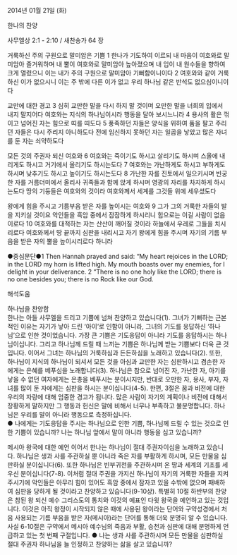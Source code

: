 2014년 01월 21일 (화)

한나의 찬양



사무엘상 2:1 - 2:10 / 새찬송가 64 장


거룩하신 주의 구원으로 말미암은 기쁨
1 한나가 기도하여 이르되 내 마음이 여호와로 말미암아 즐거워하며 내 뿔이 여호와로 말미암아 높아졌으며 내 입이 내 원수들을 향하여 크게 열렸으니 이는 내가 주의 구원으로 말미암아 기뻐함이니이다 2 여호와와 같이 거룩하신 이가 없으시니 이는 주 밖에 다른 이가 없고 우리 하나님 같은 반석도 없으심이니이다

교만에 대한 경고
3 심히 교만한 말을 다시 하지 말 것이며 오만한 말을 너희의 입에서 내지 말지어다 여호와는 지식의 하나님이시라 행동을 달아 보시느니라 4 용사의 활은 꺾이고 넘어진 자는 힘으로 띠를 띠도다 5 풍족하던 자들은 양식을 위하여 품을 팔고 주리던 자들은 다시 주리지 아니하도다 전에 임신하지 못하던 자는 일곱을 낳았고 많은 자녀를 둔 자는 쇠약하도다

모든 것의 주권자 되신 여호와
6 여호와는 죽이기도 하시고 살리기도 하시며 스올에 내리게도 하시고 거기에서 올리기도 하시는도다 7 여호와는 가난하게도 하시고 부하게도 하시며 낮추기도 하시고 높이기도 하시는도다 8 가난한 자를 진토에서 일으키시며 빈궁한 자를 거름더미에서 올리사 귀족들과 함께 앉게 하시며 영광의 자리를 차지하게 하시는도다 땅의 기둥들은 여호와의 것이라 여호와께서 세계를 그것들 위에 세우셨도다

왕에게 힘을 주시고 기름부음 받은 자를 높이시는 여호와
9 그가 그의 거룩한 자들의 발을 지키실 것이요 악인들을 흑암 중에서 잠잠하게 하시리니 힘으로는 이길 사람이 없음이로다 10 여호와를 대적하는 자는 산산이 깨어질 것이라 하늘에서 우레로 그들을 치시리로다 여호와께서 땅 끝까지 심판을 내리시고 자기 왕에게 힘을 주시며 자기의 기름 부음을 받은 자의 뿔을 높이시리로다 하니라

●중심문단●1 Then Hannah prayed and said: “My heart rejoices in the LORD; in the LORD my horn is lifted high. My mouth boasts over my enemies, for I delight in your deliverance. 2 “There is no one holy like the LORD; there is no one besides you; there is no Rock like our God.

해석도움





하나님을 찬양함  
한나는 아들 사무엘을 드리고 기쁨에 넘쳐 찬양하고 있습니다(1). 그녀가 기뻐하는 근본적인 이유는 자기가 낳아 드린 ‘아이’로 인함이 아니라, 그녀의 기도를 응답하신 ‘하나님’으로 인한 것이었습니다. 가장 큰 기쁨은 기도응답이 아니라 기도를 응답하시는 하나님이십니다. 그리고 하나님께 드릴 때 느끼는 기쁨은 하나님께 받는 기쁨보다 더욱 큰 것입니다. 이어서 그녀는 하나님의 거룩하심과 든든하심을 노래하고 있습니다(2). 또한, 하나님이 지식의 하나님이 되셔서 모든 것을 아심과 교만한 자는 심판하시고 겸손한 자에게는 은혜를 베푸심을 노래합니다(3). 하나님은 참으로 넘어진 자, 가난한 자, 아기를 낳을 수 없던 여자에게는 은총을 베푸시는 분이시지만, 반대로 오만한 자, 용사, 부자, 자녀를 많이 둔 자에게는 심판을 하시는 분이십니다(4-5). 한편, 3절은 꿈과 비전에 대한 우리의 자랑에 대해 엄중한 경고가 됩니다. 많은 사람이 자기의 계획이나 비전에 대해서 장황하게 말하지만 그 행동과 헌신은 말에 비해서 너무나 부족하고 불분명합니다. 하나님은 우리를 말이 아니라 행동으로 측정하십니다.  
● 나에게는 기도응답을 주시는 하나님으로 인한 기쁨, 하나님께 드릴 수 있는 것으로 인한 기쁨이 있습니까? 나는 하나님 앞에서 말이 아니라 행동을 심고 있습니까?

메시아 왕국에 대한 예언 
이어서 한나는 하나님이 절대 주권자이심을 노래하고 있습니다. 하나님은 생과 사를 주관하실 뿐 아니라 죽은 자를 부활하게 하시며, 모든 만물을 심판하실 분이십니다(6). 또한 하나님은 빈부귀천을 주관하시며 온 땅과 세계의 기초를 세우신 분이십니다(7-8). 이처럼 절대 주권을 가지신 하나님이 자기의 거룩한 자들을 지켜 주시기에 악인들은 아무리 힘이 있어도 흑암 중에서 잠자코 있을 수밖에 없으며 패배하여 심판을 당하게 될 것이라고 찬양하고 있습니다(9-10상). 특별히 10절 하반부의 찬양은 참된 왕 되신 예수 그리스도의 통치와 이것의 예표인 다윗 왕국을 예언하고 있는 것입니다. 이것은 아직 왕정이 시작되지 않은 때에 사용된 왕이라는 단어와 구약성경에서 처음 사용되는 기름 부음을 받은 자(메시아)라는 단어를 통해 더욱 분명히 알 수 있습니다. 사실 6-10절은 구약에서 메시아 예수님의 죽음과 부활, 승천과 심판에 대해 분명하게 언급하고 있는 첫 번째 구절입니다. 
● 나는 생과 사를 주관하시며 모든 만물을 심판하실 절대 주권자 하나님을 늘 인정하고 찬양하는 삶을 살고 있습니까?